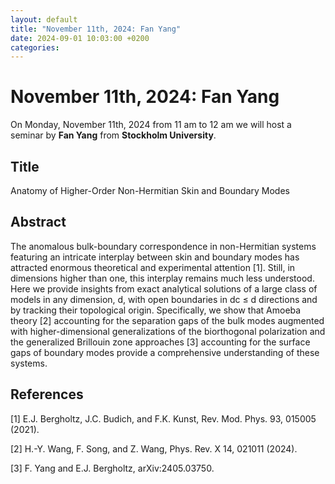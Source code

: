 ```yaml
---
layout: default
title: "November 11th, 2024: Fan Yang"
date: 2024-09-01 10:03:00 +0200
categories:
---
```


# November 11th, 2024: Fan Yang

On Monday, November 11th, 2024 from 11 am to 12 am we will host a seminar by **Fan Yang** from **Stockholm University**. 

## Title

Anatomy of Higher-Order Non-Hermitian Skin and Boundary Modes


## Abstract 

The anomalous bulk-boundary correspondence in non-Hermitian systems featuring an intricate interplay between skin and boundary modes has attracted enormous theoretical and experimental attention [1]. Still, in dimensions higher than one, this interplay remains much less understood. Here we provide insights from exact analytical solutions of a large class of models in any dimension, d, with open boundaries in dc ≤ d directions and by tracking their topological origin. Specifically, we show that Amoeba theory [2] accounting for the separation gaps of the bulk modes augmented with higher-dimensional generalizations of the biorthogonal polarization and the generalized Brillouin zone approaches [3] accounting for the surface gaps of boundary modes provide a comprehensive understanding of these systems.


## References


[1] E.J. Bergholtz, J.C. Budich, and F.K. Kunst, Rev. Mod. Phys. 93, 015005 (2021). 

[2] H.-Y. Wang, F. Song, and Z. Wang, Phys. Rev. X 14, 021011 (2024).

[3] F. Yang and E.J. Bergholtz, arXiv:2405.03750.



